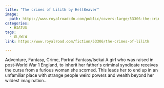 ```yaml
---
title: "The crimes of Lilith by HellBeaver"
image:
  path: https://www.royalroadcdn.com/public/covers-large/53306-the-crimes-of-lilith.jpg
categories:
  - HIATUS
tags:
  - GL/WLW
link: https://www.royalroad.com/fiction/53306/the-crimes-of-lilith

---
```

Adventure, Fantasy, Crime, Portral Fantasy/Isekai
A girl who was raised in post-World War 1 England, to inherit her father's criminal syndicate receives the curse from a furious woman she scorned. This leads her to end up in an unfamiliar place with strange people weird powers and wealth beyond her wildest imagination..